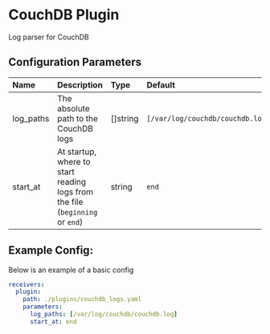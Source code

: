 # CouchDB Plugin

Log parser for CouchDB

## Configuration Parameters

| Name | Description | Type | Default | Required | Values |
|:-- |:-- |:-- |:-- |:-- |:-- |
| log_paths | The absolute path to the CouchDB logs | []string | `[/var/log/couchdb/couchdb.log]` | false |  |
| start_at | At startup, where to start reading logs from the file (`beginning` or `end`) | string | `end` | false | `beginning`, `end` |

## Example Config:

Below is an example of a basic config

```yaml
receivers:
  plugin:
    path: ./plugins/couchdb_logs.yaml
    parameters:
      log_paths: [/var/log/couchdb/couchdb.log]
      start_at: end
```
